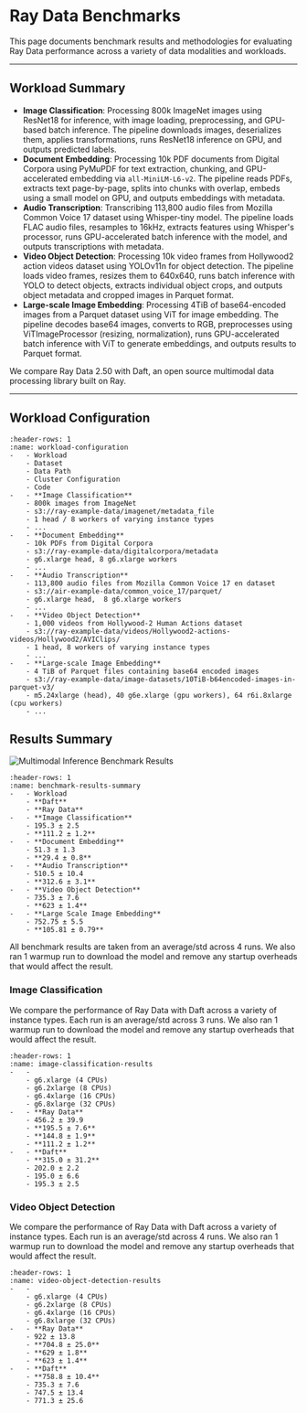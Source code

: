 # Ray Data Benchmarks

This page documents benchmark results and methodologies for evaluating Ray Data performance across a variety of data modalities and workloads.

---

## Workload Summary

- **Image Classification**: Processing 800k ImageNet images using ResNet18 for inference, with image loading, preprocessing, and GPU-based batch inference. The pipeline downloads images, deserializes them, applies transformations, runs ResNet18 inference on GPU, and outputs predicted labels.
- **Document Embedding**: Processing 10k PDF documents from Digital Corpora using PyMuPDF for text extraction, chunking, and GPU-accelerated embedding via `all-MiniLM-L6-v2`. The pipeline reads PDFs, extracts text page-by-page, splits into chunks with overlap, embeds using a small model on GPU, and outputs embeddings with metadata.
- **Audio Transcription**: Transcribing 113,800 audio files from Mozilla Common Voice 17 dataset using Whisper-tiny model. The pipeline loads FLAC audio files, resamples to 16kHz, extracts features using Whisper's processor, runs GPU-accelerated batch inference with the model, and outputs transcriptions with metadata.
- **Video Object Detection**: Processing 10k video frames from Hollywood2 action videos dataset using YOLOv11n for object detection. The pipeline loads video frames, resizes them to 640x640, runs batch inference with YOLO to detect objects, extracts individual object crops, and outputs object metadata and cropped images in Parquet format.
- **Large-scale Image Embedding**: Processing 4TiB of base64-encoded images from a Parquet dataset using ViT for image embedding. The pipeline decodes base64 images, converts to RGB, preprocesses using ViTImageProcessor (resizing, normalization), runs GPU-accelerated batch inference with ViT to generate embeddings, and outputs results to Parquet format.

We compare Ray Data 2.50 with Daft, an open source multimodal data processing library built on Ray.

---

## Workload Configuration


```{list-table}
:header-rows: 1
:name: workload-configuration
-   - Workload
    - Dataset
    - Data Path
    - Cluster Configuration
    - Code
-   - **Image Classification**
    - 800k images from ImageNet
    - s3://ray-example-data/imagenet/metadata_file
    - 1 head / 8 workers of varying instance types
    - ...
-   - **Document Embedding**
    - 10k PDFs from Digital Corpora
    - s3://ray-example-data/digitalcorpora/metadata
    - g6.xlarge head, 8 g6.xlarge workers
    - ...
-   - **Audio Transcription**
    - 113,800 audio files from Mozilla Common Voice 17 en dataset
    - s3://air-example-data/common_voice_17/parquet/
    - g6.xlarge head,  8 g6.xlarge workers
    - ...
-   - **Video Object Detection**
    - 1,000 videos from Hollywood-2 Human Actions dataset
    - s3://ray-example-data/videos/Hollywood2-actions-videos/Hollywood2/AVIClips/
    - 1 head, 8 workers of varying instance types
    - ...
-   - **Large-scale Image Embedding**
    - 4 TiB of Parquet files containing base64 encoded images
    - s3://ray-example-data/image-datasets/10TiB-b64encoded-images-in-parquet-v3/
    - m5.24xlarge (head), 40 g6e.xlarge (gpu workers), 64 r6i.8xlarge (cpu workers)
    - ...
```

## Results Summary

![Multimodal Inference Benchmark Results](/data/images/multimodal_inference_results.png)

```{list-table}
:header-rows: 1
:name: benchmark-results-summary
-   - Workload
    - **Daft**
    - **Ray Data**
-   - **Image Classification**
    - 195.3 ± 2.5
    - **111.2 ± 1.2**
-   - **Document Embedding**
    - 51.3 ± 1.3
    - **29.4 ± 0.8**
-   - **Audio Transcription**
    - 510.5 ± 10.4
    - **312.6 ± 3.1**
-   - **Video Object Detection**
    - 735.3 ± 7.6
    - **623 ± 1.4**
-   - **Large Scale Image Embedding**
    - 752.75 ± 5.5
    - **105.81 ± 0.79**
```


All benchmark results are taken from an average/std across 4 runs. We also ran 1 warmup run to download the model and remove any startup overheads that would affect the result.

### Image Classification

We compare the performance of Ray Data with Daft across a variety of instance types. Each run is an average/std across 3 runs. We also ran 1 warmup run to download the model and remove any startup overheads that would affect the result.

```{list-table}
:header-rows: 1
:name: image-classification-results
-   -
    - g6.xlarge (4 CPUs)
    - g6.2xlarge (8 CPUs)
    - g6.4xlarge (16 CPUs)
    - g6.8xlarge (32 CPUs)
-   - **Ray Data**
    - 456.2 ± 39.9
    - **195.5 ± 7.6**
    - **144.8 ± 1.9**
    - **111.2 ± 1.2**
-   - **Daft**
    - **315.0 ± 31.2**
    - 202.0 ± 2.2
    - 195.0 ± 6.6
    - 195.3 ± 2.5
```

### Video Object Detection

We compare the performance of Ray Data with Daft across a variety of instance types. Each run is an average/std across 4 runs. We also ran 1 warmup run to download the model and remove any startup overheads that would affect the result.



```{list-table}
:header-rows: 1
:name: video-object-detection-results
-   -
    - g6.xlarge (4 CPUs)
    - g6.2xlarge (8 CPUs)
    - g6.4xlarge (16 CPUs)
    - g6.8xlarge (32 CPUs)
-   - **Ray Data**
    - 922 ± 13.8
    - **704.8 ± 25.0**
    - **629 ± 1.8**
    - **623 ± 1.4**
-   - **Daft**
    - **758.8 ± 10.4**
    - 735.3 ± 7.6
    - 747.5 ± 13.4
    - 771.3 ± 25.6
```
